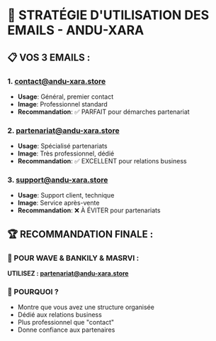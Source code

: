 # 🎯 STRATÉGIE D'UTILISATION DES EMAILS - ANDU-XARA

## 📋 VOS 3 EMAILS :

### 1. contact@andu-xara.store
- **Usage**: Général, premier contact
- **Image**: Professionnel standard
- **Recommandation**: ✅ PARFAIT pour démarches partenariat

### 2. partenariat@andu-xara.store  
- **Usage**: Spécialisé partenariats
- **Image**: Très professionnel, dédié
- **Recommandation**: ✅ EXCELLENT pour relations business

### 3. support@andu-xara.store
- **Usage**: Support client, technique
- **Image**: Service après-vente
- **Recommandation**: ❌ À ÉVITER pour partenariats

## 🏆 RECOMMANDATION FINALE :

### 📧 POUR WAVE & BANKILY & MASRVI :
**UTILISEZ : partenariat@andu-xara.store**

### 🎯 POURQUOI ?
- Montre que vous avez une structure organisée
- Dédié aux relations business
- Plus professionnel que "contact"
- Donne confiance aux partenaires
